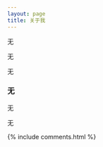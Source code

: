 ```yaml
---
layout: page
title: 关于我 
---
```


无
<p>
无
<p>
无
<p>

<h3> 无 </h3>  

<p>

无

<p>


<p>

无

<p> 


<p> 

<p> 

<p> 


{% include comments.html %}

